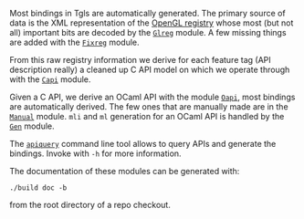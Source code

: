 
Most bindings in Tgls are automatically generated. The primary source
of data is the XML representation of the [OpenGL registry][1] whose
most (but not all) important bits are decoded by the
[`Glreg`](glreg.mli) module. A few missing things are added with the
[`Fixreg`](fixreg.mli) module.

From this raw registry information we derive for each feature tag (API
description really) a cleaned up C API model on which we operate
through with the [`Capi`](capi.mli) module.

Given a C API, we derive an OCaml API with the module
[`Oapi`](oapi.mli), most bindings are automatically derived. The few
ones that are manually made are in the [`Manual`](manual.mli)
module. `mli` and `ml` generation for an OCaml API is handled by the
[`Gen`](gen.mli) module.

The [`apiquery`](apiquery.ml) command line tool allows to query APIs
and generate the bindings. Invoke with `-h` for more information.

The documentation of these modules can be generated with:
    
    ./build doc -b 

from the root directory of a repo checkout.

[1]: http://www.opengl.org/registry/
